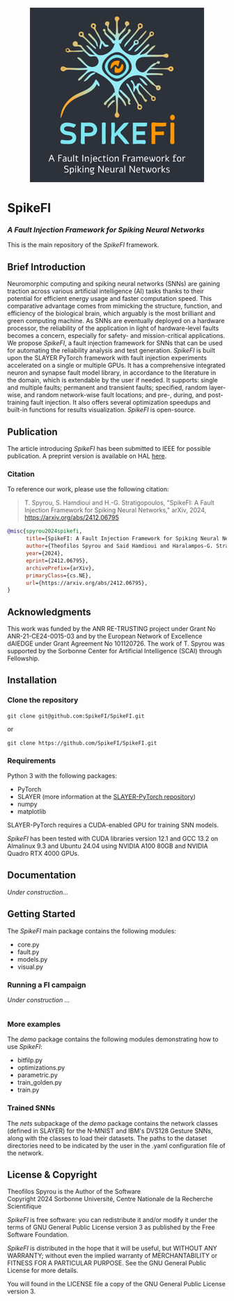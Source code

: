 <p align="center">
    <img src="https://github.com/SpikeFI/.github/blob/main/profile/spikefi_logo.png" width="400">
</p>

# SpikeFI
### *A Fault Injection Framework for Spiking Neural Networks*

This is the main repository of the *SpikeFI* framework.

## Brief Introduction

Neuromorphic computing and spiking neural networks (SNNs) are gaining traction across various artificial intelligence (AI) tasks thanks to their potential for efficient energy usage and faster computation speed. This comparative advantage comes from mimicking the structure, function, and efficiency of the biological brain, which arguably is the most brilliant and green computing machine. As SNNs are eventually deployed on a hardware processor, the reliability of the application in light of hardware-level faults becomes a concern, especially for safety- and mission-critical applications. We propose *SpikeFI*, a fault injection framework for SNNs that can be used for automating the reliability analysis and test generation. *SpikeFI* is built upon the SLAYER PyTorch framework with fault injection experiments accelerated on a single or multiple GPUs. It has a comprehensive integrated neuron and synapse fault model library, in accordance to the literature in the domain, which is extendable by the user if needed. It supports: single and multiple faults; permanent and transient faults; specified, random layer-wise, and random network-wise fault locations; and pre-, during, and post-training fault injection. It also offers several optimization speedups and built-in functions for results visualization. *SpikeFI* is open-source.

## Publication

The article introducing *SpikeFI* has been submitted to IEEE for possible publication. A preprint version is available on HAL [here](https://hal.science/hal-04825966).

### Citation

To reference our work, please use the following citation:

> T. Spyrou, S. Hamdioui and H.-G. Stratigopoulos, "SpikeFI: A Fault Injection Framework for Spiking Neural Networks," arXiv, 2024, https://arxiv.org/abs/2412.06795

```bibtex
@misc{spyrou2024spikefi,
      title={SpikeFI: A Fault Injection Framework for Spiking Neural Networks}, 
      author={Theofilos Spyrou and Said Hamdioui and Haralampos-G. Stratigopoulos},
      year={2024},
      eprint={2412.06795},
      archivePrefix={arXiv},
      primaryClass={cs.NE},
      url={https://arxiv.org/abs/2412.06795}, 
}
```

## Acknowledgments
This work was funded by the ANR RE-TRUSTING project under Grant No ANR-21-CE24-0015-03 and by the European Network of Excellence dAIEDGE under Grant Agreement No 101120726. The work of T. Spyrou was supported by the Sorbonne Center for Artificial Intelligence (SCAI) through Fellowship.


## Installation

### Clone the repository

`git clone git@github.com:SpikeFI/SpikeFI.git`

or

`git clone https://github.com/SpikeFI/SpikeFI.git`

### Requirements

Python 3 with the following packages:
- PyTorch
- SLAYER (more information at the [SLAYER-PyTorch repository](https://github.com/bamsumit/slayerPytorch))
- numpy
- matplotlib

SLAYER-PyTorch requires a CUDA-enabled GPU for training SNN models.

*SpikeFI* has been tested with CUDA libraries version 12.1 and GCC 13.2 on Almalinux 9.3 and Ubuntu 24.04 using NVIDIA A100 80GB and NVIDIA Quadro RTX 4000 GPUs.

## Documentation

*Under construction...*

## Getting Started

The *SpikeFI* main package contains the following modules:
- core.py
- fault.py
- models.py
- visual.py

### Running a FI campaign

*Under construction ...*
``` python

```

### More examples

The *demo* package contains the following modules demonstrating how to use *SpikeFI*:
- bitfilp.py
- optimizations.py
- parametric.py
- train_golden.py
- train.py

### Trained SNNs

The *nets* subpackage of the *demo* package contains the network classes (defined in SLAYER) for the N-MNIST and IBM's DVS128 Gesture SNNs, along with the classes to load their datasets. The paths to the dataset directories need to be indicated by the user in the .yaml configuration file of the network.

## License & Copyright

Theofilos Spyrou is the Author of the Software <br>
Copyright 2024 Sorbonne Université, Centre Nationale de la Recherche Scientifique
 
*SpikeFI* is free software: you can redistribute it and/or modify it under the terms of GNU General Public License version 3 as published by the Free Software Foundation.
 
*SpikeFI* is distributed in the hope that it will be useful, but WITHOUT ANY WARRANTY; without even the implied warranty of MERCHANTABILITY or FITNESS FOR A PARTICULAR PURPOSE. See the GNU General Public License for more details.
 
You will found in the LICENSE file a copy of the GNU General Public License version 3.
